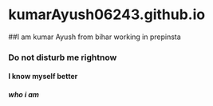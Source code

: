 # kumarAyush06243.github.io
##I am kumar Ayush from bihar working in prepinsta 
### Do not disturb me rightnow 
#### I know myself better
##### who i am 
